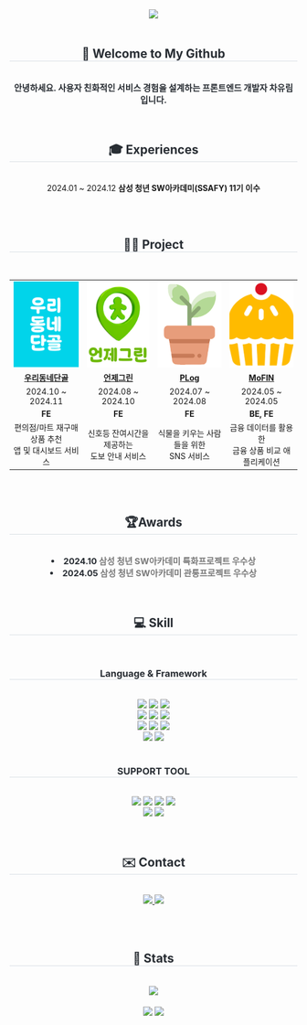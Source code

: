 <div align="center">
    <a href="https://git.io/typing-svg">
        <img src="https://readme-typing-svg.demolab.com?font=Alkatra&weight=600&size=70&duration=7000&pause=3&color=FFD5E2&center=true&vCenter=true&repeat=true&width=1500&height=150&lines=Hello!+I'm+YuRim+(●'◡'●)">
    </a>
</div>


<br>

<div align= "center"> 
    <h2 style="border-bottom: 1px solid #d8dee4; color: #282d33;"> 👋 Welcome to My Github </h2>  
    <br>   
    <div style="font-weight: 700; font-size: 15px; text-align: center; color: #282d33;"> 
      안녕하세요. 사용자 친화적인 서비스 경험을 설계하는 프론트엔드 개발자 차유림 입니다.</li> 
    </div> 
</div>
<br>    
<br>   
<div align= "center"> 
    <h2 style="border-bottom: 1px solid #d8dee4; color: #282d33;"> 🎓 Experiences </h2>  
        <p align="center"></br>
             2024.01 ~ 2024.12 <b>삼성 청년 SW아카데미(SSAFY) 11기 이수</b>  </br></br>
        </p>
</div>
<br>   
<div align="center"> 
    <h2 style="border-bottom: 1px solid #d8dee4; color: #282d33;"> 👨‍💻 Project </h2>  
    <br>
    <table align="center" style="table-layout: fixed; width: 100%; border-collapse: collapse;">
        <tr>
            <td align="center"><img src="img/odd.png" alt="우리동네단골" title="우리동네단골" style="width: 150px; height: 150px; object-fit: cover;"></td>
            <td align="center"><img src="img/readygreen.png" alt="언제그린" title="언제그린" style="width: 150px; height: 150px; object-fit: cover;"></td>
            <td align="center"><img src="img/PLog.png" alt="PLog" title="PLog" style="width: 150px; height: 150px; object-fit: cover;"></td>
            <td align="center"><img src="img/mofin.png" alt="mofin" title="MoFIN" style="width: 150px; height: 150px; object-fit: cover;"></td>
        </tr>
        <tr>
           <td align="center"><b><a href="https://github.com/oodongdan/ODD">우리동네단골</a></b></td>
                <td align="center"><b><a href="https://github.com/readygreen/readygreen">언제그린</a></b></td>
                <td align="center"><b><a href="https://github.com/Plober-Plog/Plog">PLog</a></b></td>
                <td align="center"><b><a href="https://github.com/chajoyhoi/MoFIN">MoFIN</a></b></td>
        </tr>
        <tr>
            <td align="center">2024.10 ~ 2024.11</td>
            <td align="center">2024.08 ~ 2024.10</td>
            <td align="center">2024.07 ~ 2024.08</td>
            <td align="center">2024.05 ~ 2024.05</td>
        </tr>
        <tr>
            <td align="center"><b>FE</b></td>
            <td align="center"><b>FE</b></td>
            <td align="center"><b>FE</b></td>
            <td align="center"><b>BE, FE</b></td>
        </tr>
        <tr>
            <td align="center">편의점/마트 재구매 상품 추천 <br> 앱 및 대시보드 서비스</td>
            <td align="center">신호등 잔여시간을 제공하는<br> 도보 안내 서비스</td>
            <td align="center">식물을 키우는 사람들을 위한 <br> SNS 서비스</td>
            <td align="center">금융 데이터를 활용한 <br> 금융 상품 비교 애플리케이션</td>
        </tr>
    </table>

</div>
<br>   
<br>   
<div align="center"> 
    <h2 style="border-bottom: 1px solid #d8dee4; color: #282d33;"> 🏆Awards </h2>  
    <br>   
    <div style="font-weight: 700; font-size: 15px; text-align: center; color: #282d33;"> 
      <li> 2024.10 <b style="color: #7A7A7A;">삼성 청년 SW아카데미 특화프로젝트 우수상 </b></li>
      <li> 2024.05 <b style="color: #7A7A7A;">삼성 청년 SW아카데미 관통프로젝트 우수상 </b></li> 
    </div> 
</div>
<br>
<br>
<div align="center">
    <h2 style="border-bottom: 1px solid #d8dee4; color: #282d33;">💻 Skill</h2><br>
    <div style="margin: 0 auto; text-align: center;" align="center">
        <h3 style="border-bottom: 1px solid #d8dee4; color: #282d33;">Language & Framework</h3><br>
        <img src="https://img.shields.io/badge/Javascript-F7DF1E?style=for-the-badge&logo=Javascript&logoColor=white">
        <img src="https://img.shields.io/badge/React-61DAFB?style=for-the-badge&logo=React&logoColor=white">
        <img src="https://img.shields.io/badge/zustand-221E68?style=for-the-badge&logo=react&logoColor=white">
        <br>
        <img src="https://img.shields.io/badge/Flutter-02569B?style=for-the-badge&logo=Flutter&logoColor=white">
        <img src="https://img.shields.io/badge/Dart-0175C2?style=for-the-badge&logo=Dart&logoColor=white">
        <img src="https://img.shields.io/badge/getX-8A2BE2?style=for-the-badge&logo=getx&logoColor=white">
        <br>
        <img src="https://img.shields.io/badge/Python-3776AB?style=for-the-badge&logo=Python&logoColor=white">
        <img src="https://img.shields.io/badge/Django-092E20?style=for-the-badge&logo=Django&logoColor=white">
        <img src="https://img.shields.io/badge/Vue.js-4FC08D?style=for-the-badge&logo=Vue.js&logoColor=white">
        <br>
        <img src="https://img.shields.io/badge/HTML5-E34F26?style=for-the-badge&logo=HTML5&logoColor=white">
        <img src="https://img.shields.io/badge/CSS3-1572B6?style=for-the-badge&logo=CSS3&logoColor=white">    
    </div>
    <br>
    <h3 style="border-bottom: 1px solid #d8dee4; color: #282d33;">SUPPORT TOOL</h3><br>
    <div style="text-align: center;">
        <img src="https://img.shields.io/badge/visual%20studio%20code-007ACC?style=for-the-badge&logo=visual-studio-code&logoColor=white">
        <img src="https://img.shields.io/badge/Figma-F24E1E?style=for-the-badge&logo=Figma&logoColor=white">
        <img src="https://img.shields.io/badge/Github-181717?style=for-the-badge&logo=Github&logoColor=white">
        <img src="https://img.shields.io/badge/Notion-000000?style=for-the-badge&logo=Notion&logoColor=white"><br>
        <img src="https://img.shields.io/badge/jira-0052CC?style=for-the-badge&logo=jira&logoColor=white">
        <img src="https://img.shields.io/badge/postman-FF6C37?style=for-the-badge&logo=postman&logoColor=white">
    </div>
</div>
<br>
<br>
<div align= "center">
  <h2 style="border-bottom: 1px solid #d8dee4; color: #282d33;"> ✉️ Contact</h2> 
  <br> 
  <div align= "center"> 
    <a href=mailto:cc45267@gmail.com> <img src="https://img.shields.io/badge/Gmail-EA4335?style=for-the-badge&logo=Gmail&logoColor=white&link=mailto:cc45267@gmail.com"> </a>
    <a href=c4526@naver.com> <img src="https://img.shields.io/badge/Naver-03C75A?style=for-the-badge&logo=Naver&logoColor=white&link=c4526@naver.com"> </a>
  </div>  
  <br> 
</div>
 <br> 
 <br>  
<div align="center"> 
  <h2 style="border-bottom: 1px solid #d8dee4; color: #282d33;"> 🏅 Stats </h2> 
   <br> 
  <div align="center"> 
    <div>
      <img src="http://mazassumnida.wtf/api/v2/generate_badge?boj=c4526">
    </div>
    <br/>
    <img src="https://github-readme-stats.vercel.app/api?username=chajoyhoi&bg_color=FFD5E2&title_color=7A7A7A&text_color=7A7A7A&cache_seconds=86400"/> 
    <img src="https://github-readme-stats.vercel.app/api/top-langs/?username=chajoyhoi&layout=compact&bg_color=FFD5E2&title_color=7A7A7A&text_color=7A7A7A&cache_seconds=86400"/>
  </div>
  <br>
</div>

    

